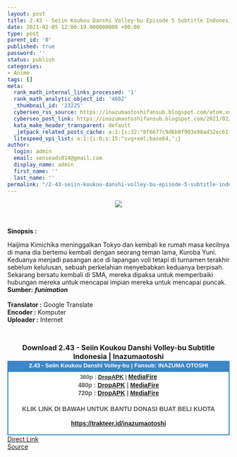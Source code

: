 ```yaml
---
layout: post
title: 2.43 - Seiin Koukou Danshi Volley-bu Episode 5 Subtitle Indonesia
date: 2021-02-05 12:00:19.000000000 +00:00
type: post
parent_id: '0'
published: true
password: ''
status: publish
categories:
- Anime
tags: []
meta:
  rank_math_internal_links_processed: '1'
  rank_math_analytic_object_id: '4602'
  _thumbnail_id: '23225'
  cyberseo_rss_source: https://inazumaotoshifansub.blogspot.com/atom.xml?start-index=151&max-results=150
  cyberseo_post_link: https://inazumaotoshifansub.blogspot.com/2021/02/243-seiin-koukou-danshi-volley-bu.html
  kata_make_header_transparent: default
  _jetpack_related_posts_cache: a:1:{s:32:"8f6677c9d6b0f903e98ad32ec61f8deb";a:2:{s:7:"expires";i:1650357954;s:7:"payload";a:3:{i:0;a:1:{s:2:"id";i:23114;}i:1;a:1:{s:2:"id";i:23124;}i:2;a:1:{s:2:"id";i:23210;}}}}
  litespeed_vpi_list: a:1:{i:0;s:15:"svg+xml;base64,";}
author:
  login: admin
  email: senseads014@gmail.com
  display_name: admin
  first_name: ''
  last_name: ''
permalink: "/2-43-seiin-koukou-danshi-volley-bu-episode-5-subtitle-indonesia/"
---
```

<p style="text-align: center;">
<div class="separator" style="clear: both; text-align: center;"><a href="https://1.bp.blogspot.com/-NnJLwLBKsqU/YBztvrXkBQI/AAAAAAAAHas/w2pFRGU2WYIN3BVxcafF_AkIQeJ2NEZnACLcBGAsYHQ/s450/VOLY-05.png" style="margin-left: 1em; margin-right: 1em;"><img border="0" data-original-height="269" data-original-width="450" src="{{ site.baseurl }}/assets/2021/02/VOLY-05.png" /></a></div>
<p>&nbsp;</p>
<p><b>Sinopsis :</b></p>
<div style="text-align: left;"><span face="&quot;trebuchet ms&quot; , sans-serif">Haijima Kimichika meninggalkan Tokyo dan kembali ke rumah masa kecilnya di mana dia bertemu kembali dengan seorang teman lama, Kuroba Yuni. Keduanya menjadi pasangan ace di lapangan voli tetapi di turnamen terakhir sebelum kelulusan, sebuah perkelahian menyebabkan keduanya berpisah. Sekarang bersatu kembali di SMA, mereka dipaksa untuk memperbaiki hubungan mereka untuk mencapai impian mereka untuk mencapai puncak. <b>&nbsp;</b></span></div>
<div style="text-align: left;"><span face="&quot;trebuchet ms&quot; , sans-serif"><b>Sumber:</b> <b><i>funimation</i></b> <br /></span></div>
<div style="text-align: center;"><span face="&quot;trebuchet ms&quot; , sans-serif">&nbsp;</span>
<div style="text-align: left;"><span face="&quot;trebuchet ms&quot; , sans-serif"><b>Translator :</b> Google Translate</span></div>
<div style="text-align: left;"><span face="&quot;trebuchet ms&quot; , sans-serif"><b>Encoder :</b> Komputer</span></div>
<div style="text-align: left;"><span face="&quot;trebuchet ms&quot; , sans-serif"><b>Uploader :</b> Internet</span></div>
<p><span face="&quot;trebuchet ms&quot; , sans-serif"><br /></span></div>
<div style="text-align: center;"><span face="&quot;trebuchet ms&quot; , sans-serif" style="font-size: medium;"><b>Download 2.43 - Seiin Koukou Danshi Volley-bu Subtitle Indonesia | Inazumaotoshi</b></span></div>
<div style="margin: 0px; padding: 0px;">
<div align="center" style="background-color: #3d85c6; color: #339999; font-family: &quot;arial&quot;, &quot;geneva&quot;, sans-serif; line-height: 18.1875px; margin: 0px; padding: 2px;">
<div style="margin: 0px; padding: 0px;">
<div style="margin: 0px; padding: 0px;">
<div style="margin: 0px; padding: 0px;">
<div style="margin: 0px; padding: 0px;">
<div style="margin: 0px; padding: 0px;">
<div style="margin: 0px; padding: 0px;">
<div style="margin: 0px; padding: 0px;"><span style="font-size: small;"><b style="margin: 0px; padding: 0px;"><span class="Apple-style-span" face="&quot;trebuchet ms&quot; , sans-serif" style="margin: 0px; padding: 0px;"><span style="color: white; margin: 0px; padding: 0px;">2.43 - Seiin Koukou Danshi Volley-bu | Fansub: INAZUMA&nbsp;</span></span></b><b style="margin: 0px; padding: 0px;"><span class="Apple-style-span" face="&quot;trebuchet ms&quot; , sans-serif" style="margin: 0px; padding: 0px;"><span style="color: white; margin: 0px; padding: 0px;">OTOSHI</span></span></b></span></div>
</div>
</div>
</div>
</div>
</div>
</div>
</div>
<div style="background-color: white; border: 2px solid rgb(31, 133, 198); font-family: &quot;arial&quot;, &quot;geneva&quot;, sans-serif; line-height: 18.1875px; margin: 0px; padding: 2px; text-align: justify;">
<div style="font-family: &quot;arial&quot;, &quot;helvetica&quot;, sans-serif; margin: 0px; padding: 0px; text-align: center;">
<div style="margin: 0px; padding: 0px;">
<div style="margin: 0px; padding: 0px;">
<div style="margin: 0px; padding: 0px;">
<div style="margin: 0px; padding: 0px;">
<div style="margin: 0px; padding: 0px;">
<div style="margin: 0px; padding: 0px;">
<div style="margin: 0px; padding: 0px;">
<div style="color: #555555;"><span style="font-size: small;"><b style="margin: 0px; padding: 0px;">360p : <a href="https://ouo.io/JCBgat" target="_blank" rel="noopener">DropAPK</a> | </b></span><b style="margin: 0px; padding: 0px;"><a href="https://ouo.io/JlCVf3" target="_blank" rel="noopener">MediaFire</a> </b><br /><b style="margin: 0px; padding: 0px;">480p : <a href="https://ouo.io/jyTcmk" target="_blank" rel="noopener">DropAPK</a> | <a href="https://ouo.io/N22rDq" target="_blank" rel="noopener">MediaFire</a></b></div>
<div style="color: #555555;"><b style="margin: 0px; padding: 0px;">720p : <a href="https://ouo.io/gS4kNV" target="_blank" rel="noopener">DropAPK</a> | <a href="https://ouo.io/C9djpe" target="_blank" rel="noopener">MediaFire</a></b></div>
<div style="color: #555555;"><b style="margin: 0px; padding: 0px;">&nbsp;</b></div>
<div style="color: #555555;">
<div style="color: #555555;"><b style="margin: 0px; padding: 0px;">KLIK LINK DI BAWAH UNTUK BANTU DONASI BUAT BELI KUOTA</b></div>
<p><b style="margin: 0px; padding: 0px;"><a href="https://trakteer.id/inazumaotoshi" target="_blank" rel="noopener">https://trakteer.id/inazumaotoshi</a></b><b style="margin: 0px; padding: 0px;"> <br /></b></div>
<div style="color: #555555;"></div>
</div>
</div>
</div>
</div>
</div>
</div>
</div>
</div>
</div>
</div>
<link rel="stylesheet" href="https://cdnjs.cloudflare.com/ajax/libs/font-awesome/4.7.0/css/font-awesome.min.css" />
<div class="divbtn"> <a href="https://handymansurrender.com/fihup8buzv?key=94550f7ce39444073321dde3b8782f97" class="btn"><i class="fa fa-download"></i> Direct Link</a> <br /><a href="https://inazumaotoshifansub.blogspot.com/2021/02/243-seiin-koukou-danshi-volley-bu.html">Source</a> </div>
